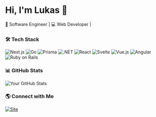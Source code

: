# Hi, I'm Lukas 👋  
🚀 Software Engineer | 💻 Web Developer | 

### 🛠 Tech Stack  
![Next.js](https://img.shields.io/badge/Next.js-000000?style=for-the-badge&logo=nextdotjs) ![Go](https://img.shields.io/badge/Go-00ADD8?style=for-the-badge&logo=go) ![Prisma](https://img.shields.io/badge/Prisma-2D3748?style=for-the-badge&logo=prisma) ![.NET](https://img.shields.io/badge/.NET-512BD4?style=for-the-badge&logo=dotnet&logoColor=white) ![React](https://img.shields.io/badge/React-61DAFB?style=for-the-badge&logo=react&logoColor=black) ![Svelte](https://img.shields.io/badge/Svelte-FF3E00?style=for-the-badge&logo=svelte&logoColor=white) ![Vue.js](https://img.shields.io/badge/Vue.js-4FC08D?style=for-the-badge&logo=vue.js&logoColor=white) ![Angular](https://img.shields.io/badge/Angular-DD0031?style=for-the-badge&logo=angular&logoColor=white) ![Ruby on Rails](https://img.shields.io/badge/Ruby_on_Rails-CC0000?style=for-the-badge&logo=rubyonrails&logoColor=white)  

### 📊 GitHub Stats  
![Your GitHub Stats](https://github-readme-stats.vercel.app/api?username=luk3edev&show_icons=true&theme=dark)  

### 🌎 Connect with Me  
[![Site](https://img.shields.io/badge/Website-lucode.tech-blue)](https://lucode.tech/)
